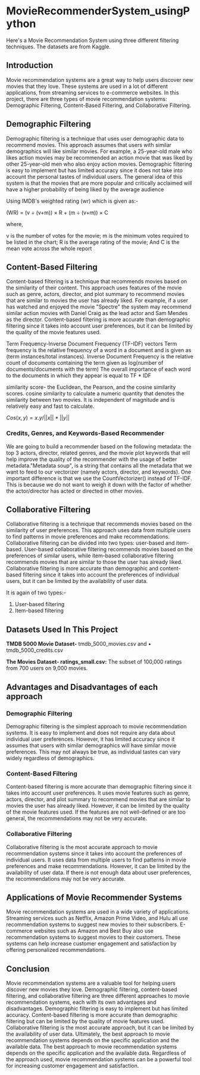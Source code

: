 # MovieRecommenderSystem_usingPython
Here's a Movie Recommendation System using three different filtering techniques. The datasets  are from Kaggle.
## Introduction

Movie recommendation systems are a great way to help users discover new movies that they love. These systems are used in a lot of different applications, from streaming services to e-commerce websites. In this project, there are three types of movie recommendation systems: Demographic Filtering, Content-Based Filtering, and Collaborative Filtering.

## Demographic Filtering

Demographic filtering is a technique that uses user demographic data to recommend movies. This approach assumes that users with similar demographics will like similar movies. For example, a 25-year-old male who likes action movies may be recommended an action movie that was liked by other 25-year-old men who also enjoy action movies. Demographic filtering is easy to implement but has limited accuracy since it does not take into account the personal tastes of individual users. The general idea of this system is that the movies that are more popular and critically acclaimed will have a higher probability of being liked by the average audience

Using IMDB's weighted rating (wr) which is given as:-

(WR) = (v ÷ (v+m)) × R + (m ÷ (v+m)) × C

where,

v is the number of votes for the movie;
m is the minimum votes required to be listed in the chart;
R is the average rating of the movie; And
C is the mean vote across the whole report

## Content-Based Filtering

Content-based filtering is a technique that recommends movies based on the similarity of their content. This approach uses features of the movie such as genre, actors, director, and plot summary to recommend movies that are similar to movies the user has already liked. For example, if a user has watched and enjoyed the movie "Spectre" the system may recommend similar action movies with Daniel Craig as the lead actor and Sam Mendes as the director. Content-based filtering is more accurate than demographic filtering since it takes into account user preferences, but it can be limited by the quality of the movie features used.

Term Frequency-Inverse Document Frequency (TF-IDF) vectors
Term frequency is the relative frequency of a word in a document and is given as (term instances/total instances). Inverse Document Frequency is the relative count of documents containing the term given as log(number of documents/documents with the term) The overall importance of each word to the documents in which they appear is equal to TF * IDF

similarity score- the Euclidean, the Pearson, and the cosine similarity scores.
cosine similarity to calculate a numeric quantity that denotes the similarity between two movies. It is independent of magnitude and is relatively easy and fast to calculate.

$Cos(x, y) = x . y / ||x|| * ||y||$

### Credits, Genres, and Keywords-Based Recommender

We are going to build a recommender based on the following metadata: the top 3 actors, director, related genres, and the movie plot keywords that will help improve the quality of the recommender with the usage of better metadata."Metadata soup", is a string that contains all the metadata that we want to feed to our vectorizer (namely actors, director, and keywords). One important difference is that we use the CountVectorizer() instead of TF-IDF. This is because we do not want to weigh it down with the factor of whether the actor/director has acted or directed in other movies.

## Collaborative Filtering

Collaborative filtering is a technique that recommends movies based on the similarity of user preferences. This approach uses data from multiple users to find patterns in movie preferences and make recommendations. Collaborative filtering can be divided into two types: user-based and item-based. User-based collaborative filtering recommends movies based on the preferences of similar users, while item-based collaborative filtering recommends movies that are similar to those the user has already liked. Collaborative filtering is more accurate than demographic and content-based filtering since it takes into account the preferences of individual users, but it can be limited by the availability of user data.

It is again of two types:-

1. User-based filtering
2. Item-based filtering

## Datasets Used In This Project

****TMDB 5000 Movie Dataset-**** tmdb_5000_movies.csv and  • tmdb_5000_credits.csv

**The Movies Dataset- ratings_small.csv:** The subset of 100,000 ratings from 700 users on 9,000 movies.

## Advantages and Disadvantages of each approach

### Demographic Filtering

Demographic filtering is the simplest approach to movie recommendation systems. It is easy to implement and does not require any data about individual user preferences. However, it has limited accuracy since it assumes that users with similar demographics will have similar movie preferences. This may not always be true, as individual tastes can vary widely regardless of demographics.

### Content-Based Filtering

Content-based filtering is more accurate than demographic filtering since it takes into account user preferences. It uses movie features such as genre, actors, director, and plot summary to recommend movies that are similar to movies the user has already liked. However, it can be limited by the quality of the movie features used. If the features are not well-defined or are too general, the recommendations may not be very accurate.

### Collaborative Filtering

Collaborative filtering is the most accurate approach to movie recommendation systems since it takes into account the preferences of individual users. It uses data from multiple users to find patterns in movie preferences and make recommendations. However, it can be limited by the availability of user data. If there is not enough data about user preferences, the recommendations may not be very accurate.

## Applications of Movie Recommender Systems

Movie recommendation systems are used in a wide variety of applications. Streaming services such as Netflix, Amazon Prime Video, and Hulu all use recommendation systems to suggest new movies to their subscribers. E-commerce websites such as Amazon and Best Buy also use recommendation systems to suggest movies to their customers. These systems can help increase customer engagement and satisfaction by offering personalized recommendations.

## Conclusion

Movie recommendation systems are a valuable tool for helping users discover new movies they love. Demographic filtering, content-based filtering, and collaborative filtering are three different approaches to movie recommendation systems, each with its own advantages and disadvantages. Demographic filtering is easy to implement but has limited accuracy. Content-based filtering is more accurate than demographic filtering but can be limited by the quality of movie features used. Collaborative filtering is the most accurate approach, but it can be limited by the availability of user data. Ultimately, the best approach to movie recommendation systems depends on the specific application and the available data. The best approach to movie recommendation systems depends on the specific application and the available data. Regardless of the approach used, movie recommendation systems can be a powerful tool for increasing customer engagement and satisfaction.
